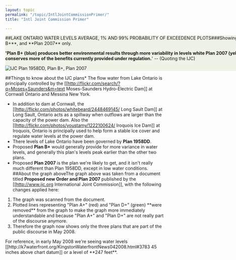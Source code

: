 ```yaml
---
layout: topic
permalink: "/topic/IntlJointCommissionPrimer/"
title: "Intl Joint Commission Primer"

---
```


<div class="box" style="background:#eff3e7; width:960px;">
##LAKE ONTARIO WATER LEVELS AVERAGE, 1% AND 99% PROBABILITY OF EXCEEDENCE PLOTS###Showing **Plan 1958DD**, **Plan B+**, and **Plan 2007** only.

**'Plan B+ (blue) produces better environmental results through more variability in levels white Plan 2007 (yellow) strikes a balance that conserves more of the benefits currently provided under regulation.**' -- (Quoting the IJC)

<img src="Images/ijcsummary960.jpg" alt="IJC Plan 1958DD, Plan B+, Plan 2007">
</div>

##Things to know about the IJC plans* The flow water from Lake Ontario is principally controlled by the [[http://flickr.com/search/?q=Moses+Saunders&m=text Moses-Saunders Hydro-Electric Dam]] at Cornwall Ontario and Messina New York.
* In addition to dam at Cornwall, the [[http://flickr.com/photos/whitebeard/2448469145/ Long Sault Dam]] at Long Sault, Ontario acts as a spillway when outflows are larger than the capacity of the power dam.  Also the [[http://flickr.com/photos/youstamy/1222100624/ Iroquois Ice Dam]] at Iroquois, Ontario is principally used to help form a stable ice cover and regulate water levels at the power dam.
* There levels of Lake Ontario have been governed by **Plan 1958DD**.
* Proposed **Plan B+** would generally provide for more variance in water levels, and generally this plan's levels peak earlier than the other two plans.
* Proposed **Plan 2007** is the plan we're likely to get, and it isn't really much different than Plan 1958DD, except in low water conditions.
##About the graph aboveThe graph above was taken from a document titled ****Proposed new Order and Plan 2007**** published by the [[http://www.ijc.org International Joint Commission]], with the following changes applied here:
<ol>
<li> The graph was scanned from the document.
<li> Plotted lines representing "Plan A+" (red) and "Plan D+" (green) **were removed** from the graph to make the graph more immediately understandable and because "Plan A+" and "Plan D+" are not really part of the discourse anymore.
<li> Therefore the graph now shows only the three plans that are part of the public discourse in May 2008.
</ol>
For reference, in early May 2008 we're seeing water levels [[http://k7waterfront.org/KingstonWaterfrontNews042008.html#3783 45 inches above chart datum]] or a level of **247 feet**.

